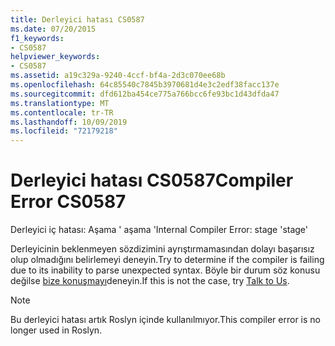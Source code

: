 ```yaml
---
title: Derleyici hatası CS0587
ms.date: 07/20/2015
f1_keywords:
- CS0587
helpviewer_keywords:
- CS0587
ms.assetid: a19c329a-9240-4ccf-bf4a-2d3c070ee68b
ms.openlocfilehash: 64c85540c7845b3970681d4e3c2edf38facc137e
ms.sourcegitcommit: dfd612ba454ce775a766bcc6fe93bc1d43dfda47
ms.translationtype: MT
ms.contentlocale: tr-TR
ms.lasthandoff: 10/09/2019
ms.locfileid: "72179218"
---
```

# <a name="compiler-error-cs0587"></a><span data-ttu-id="85aa1-102">Derleyici hatası CS0587</span><span class="sxs-lookup"><span data-stu-id="85aa1-102">Compiler Error CS0587</span></span>

<span data-ttu-id="85aa1-103">Derleyici iç hatası: Aşama ' aşama '</span><span class="sxs-lookup"><span data-stu-id="85aa1-103">Internal Compiler Error: stage 'stage'</span></span>

 <span data-ttu-id="85aa1-104">Derleyicinin beklenmeyen sözdizimini ayrıştırmamasından dolayı başarısız olup olmadığını belirlemeyi deneyin.</span><span class="sxs-lookup"><span data-stu-id="85aa1-104">Try to determine if the compiler is failing due to its inability to parse unexpected syntax.</span></span> <span data-ttu-id="85aa1-105">Böyle bir durum söz konusu değilse [bize konuşmayı](/visualstudio/ide/talk-to-us)deneyin.</span><span class="sxs-lookup"><span data-stu-id="85aa1-105">If this is not the case, try [Talk to Us](/visualstudio/ide/talk-to-us).</span></span>
 
> [!NOTE]
> <span data-ttu-id="85aa1-106">Bu derleyici hatası artık Roslyn içinde kullanılmıyor.</span><span class="sxs-lookup"><span data-stu-id="85aa1-106">This compiler error is no longer used in Roslyn.</span></span>
